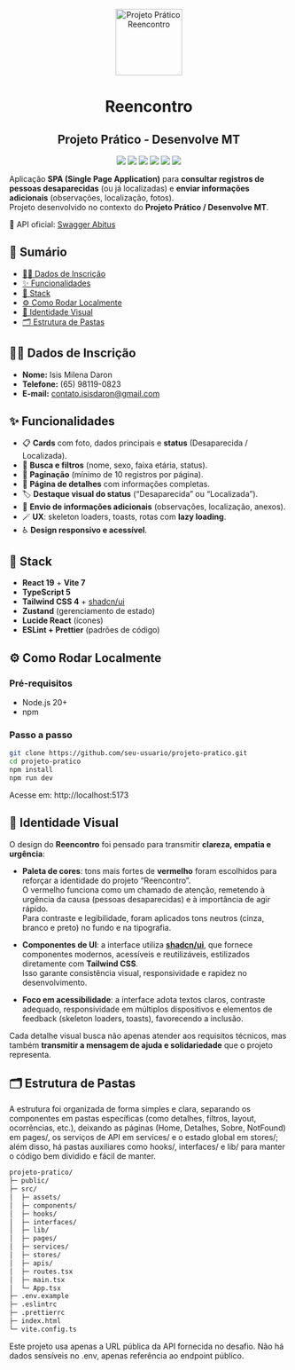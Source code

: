 <p align="center">
  <img src="https://github.com/isismd/projeto-pratico/blob/main/public/icon.png" alt="Projeto Prático Reencontro" width="120"/>
</p>

<h1 align="center">Reencontro</h1>
<h2 align="center">Projeto Prático - Desenvolve MT</h2>

<p align="center">
  <a href="https://react.dev/"><img src="https://img.shields.io/badge/React-19-61dafb?logo=react&logoColor=000" /></a>
  <a href="https://vitejs.dev/"><img src="https://img.shields.io/badge/Vite-7-646cff?logo=vite&logoColor=fff" /></a>
  <a href="https://www.typescriptlang.org/"><img src="https://img.shields.io/badge/TypeScript-5-3178c6?logo=typescript&logoColor=fff" /></a>
  <a href="https://tailwindcss.com/"><img src="https://img.shields.io/badge/Tailwind-4-38bdf8?logo=tailwindcss&logoColor=fff" /></a>
  <a href="https://zustand-demo.pmnd.rs/"><img src="https://img.shields.io/badge/State-Zustand-000" /></a>
  <a href="https://eslint.org/"><img src="https://img.shields.io/badge/Lint-ESLint-4b32c3?logo=eslint&logoColor=fff" /></a>
</p>

Aplicação **SPA (Single Page Application)** para **consultar registros de pessoas desaparecidas** (ou já localizadas) e **enviar informações adicionais** (observações, localização, fotos).  
Projeto desenvolvido no contexto do **Projeto Prático / Desenvolve MT**.

🔗 API oficial: [Swagger Abitus](https://abitus-api.geia.vip/swagger-ui/index.html)

## 🧭 Sumário

- [👩‍💼 Dados de Inscrição](#-dados-de-inscrição)
- [✨ Funcionalidades](#-funcionalidades)
- [🧱 Stack](#-stack)
- [⚙️ Como Rodar Localmente](#️-como-rodar-localmente)
- [🎨 Identidade Visual](#-identidade-visual)
- [🗂️ Estrutura de Pastas](#️-estrutura-de-pastas)

<h2 id="dados-de-inscricao">👩‍💼 Dados de Inscrição</h2>

- **Nome:** Isis Milena Daron  
- **Telefone:** (65) 98119-0823  
- **E-mail:** contato.isisdaron@gmail.com  

<h2 id="funcionalidades">✨ Funcionalidades</h2>

- 📋 **Cards** com foto, dados principais e **status** (Desaparecida / Localizada).
- 🔎 **Busca e filtros** (nome, sexo, faixa etária, status).
- 📄 **Paginação** (mínimo de 10 registros por página).
- 👤 **Página de detalhes** com informações completas.
- 🏷️ **Destaque visual do status** (“Desaparecida” ou “Localizada”).
- 📌 **Envio de informações adicionais** (observações, localização, anexos).
- 🪄 **UX**: skeleton loaders, toasts, rotas com **lazy loading**.
- ♿ **Design responsivo e acessível**.

<h2 id="stack">🧱 Stack</h2>

- **React 19** + **Vite 7**
- **TypeScript 5**
- **Tailwind CSS 4** + [shadcn/ui](https://ui.shadcn.com/)
- **Zustand** (gerenciamento de estado)
- **Lucide React** (ícones)
- **ESLint + Prettier** (padrões de código)

<h2 id="como-rodar-localmente">⚙️ Como Rodar Localmente</h2>

### Pré-requisitos
- Node.js 20+
- npm

### Passo a passo

```bash
git clone https://github.com/seu-usuario/projeto-pratico.git
cd projeto-pratico
npm install
npm run dev
```
Acesse em: http://localhost:5173

<h2 id="identidade-visual">🎨 Identidade Visual</h2>

O design do **Reencontro** foi pensado para transmitir **clareza, empatia e urgência**:

- **Paleta de cores**: tons mais fortes de **vermelho** foram escolhidos para reforçar a identidade do projeto “Reencontro”.  
  O vermelho funciona como um chamado de atenção, remetendo à urgência da causa (pessoas desaparecidas) e à importância de agir rápido.  
  Para contraste e legibilidade, foram aplicados tons neutros (cinza, branco e preto) no fundo e na tipografia.

- **Componentes de UI**: a interface utiliza [**shadcn/ui**](https://ui.shadcn.com/), que fornece componentes modernos, acessíveis e reutilizáveis, estilizados diretamente com **Tailwind CSS**.  
  Isso garante consistência visual, responsividade e rapidez no desenvolvimento.

- **Foco em acessibilidade**: a interface adota textos claros, contraste adequado, responsividade em múltiplos dispositivos e elementos de feedback (skeleton loaders, toasts), favorecendo a inclusão.

Cada detalhe visual busca não apenas atender aos requisitos técnicos, mas também **transmitir a mensagem de ajuda e solidariedade** que o projeto representa.

<h2 id="estrutura-de-pastas">🗂️ Estrutura de Pastas</h2>

A estrutura foi organizada de forma simples e clara, separando os componentes em pastas específicas (como detalhes, filtros, layout, ocorrências, etc.), deixando as páginas (Home, Detalhes, Sobre, NotFound) em pages/, os serviços de API em services/ e o estado global em stores/; além disso, há pastas auxiliares como hooks/, interfaces/ e lib/ para manter o código bem dividido e fácil de manter.

```bash
projeto-pratico/
├─ public/
├─ src/
│  ├─ assets/
│  ├─ components/
│  ├─ hooks/
│  ├─ interfaces/
│  ├─ lib/
│  ├─ pages/
│  ├─ services/
│  ├─ stores/
│  ├─ apis/
│  ├─ routes.tsx
│  ├─ main.tsx
│  └─ App.tsx
├─ .env.example
├─ .eslintrc
├─ .prettierrc
├─ index.html
└─ vite.config.ts
```

Este projeto usa apenas a URL pública da API fornecida no desafio.
Não há dados sensíveis no .env, apenas referência ao endpoint público.
